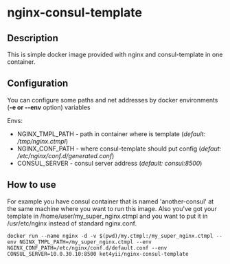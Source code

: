 # nginx-consul-template

## Description

This is simple docker image provided with nginx and consul-template in one container.

## Configuration

You can configure some paths and net addresses by docker environments (**-e or --env** option) variables

Envs:

* NGINX_TMPL_PATH - path in container where is template (*default: /tmp/nginx.ctmpl*)
* NGINX_CONF_PATH - where consul-template should put config (*defaut: /etc/nginx/conf.d/generated.conf*)
* CONSUL_SERVER - consul server address (*default: consul:8500*)

## How to use
For example you have consul container that is named 'another-consul' at the same machine where you want to run this image. 
Also you've got your template in /home/user/my_super_nginx.ctmpl and you want to put it in /usr/etc/nginx instead of standard nginx.conf.

```
docker run --name nginx -d -v $(pwd)/my.ctmpl:/my_super_nginx.ctmpl --env NGINX_TMPL_PATH=/my_super_nginx.ctmpl --env NGINX_CONF_PATH=/etc/nginx/conf.d/default.conf --env CONSUL_SERVER=10.0.30.10:8500 ket4yii/nginx-consul-template
```
